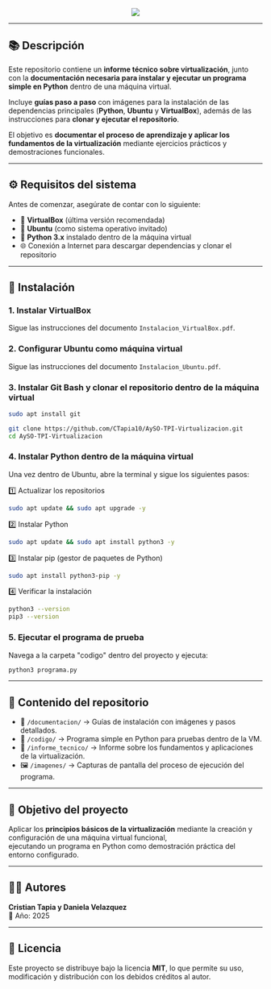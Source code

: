 <p align="center">
  <img src="https://capsule-render.vercel.app/api?type=waving&color=0:306998,100:FFD43B&height=180&section=header&text=Proyecto%20de%20Virtualización%20con%20Python%20🐍&fontSize=40&fontColor=ffffff&animation=fadeIn&fontAlignY=35" />
</p>

---

## 📚 Descripción  
Este repositorio contiene un **informe técnico sobre virtualización**, junto con la **documentación necesaria para instalar y ejecutar un programa simple en Python** dentro de una máquina virtual.  

Incluye **guías paso a paso** con imágenes para la instalación de las dependencias principales (**Python**, **Ubuntu** y **VirtualBox**), además de las instrucciones para **clonar y ejecutar el repositorio**.  

El objetivo es **documentar el proceso de aprendizaje y aplicar los fundamentos de la virtualización** mediante ejercicios prácticos y demostraciones funcionales.  

---

## ⚙️ Requisitos del sistema  
Antes de comenzar, asegúrate de contar con lo siguiente:  

- 💽 **VirtualBox** (última versión recomendada)  
- 🐧 **Ubuntu** (como sistema operativo invitado)  
- 🐍 **Python 3.x** instalado dentro de la máquina virtual  
- 🌐 Conexión a Internet para descargar dependencias y clonar el repositorio  

---

## 🧩 Instalación  

### 1. Instalar VirtualBox  
Sigue las instrucciones del documento `Instalacion_VirtualBox.pdf`.  

### 2. Configurar Ubuntu como máquina virtual  
Sigue las instrucciones del documento `Instalacion_Ubuntu.pdf`.   

### 3. Instalar Git Bash y clonar el repositorio dentro de la máquina virtual  
```bash
sudo apt install git
```

```bash
git clone https://github.com/CTapia10/AySO-TPI-Virtualizacion.git
cd AySO-TPI-Virtualizacion
```

### 4. Instalar Python dentro de la máquina virtual  
Una vez dentro de Ubuntu, abre la terminal y sigue los siguientes pasos:

1️⃣ Actualizar los repositorios
```bash
sudo apt update && sudo apt upgrade -y
```
2️⃣ Instalar Python
```bash
sudo apt update && sudo apt install python3 -y
```
3️⃣ Instalar pip (gestor de paquetes de Python)
```bash
sudo apt install python3-pip -y
```
4️⃣ Verificar la instalación
```bash
python3 --version
pip3 --version
```

### 5. Ejecutar el programa de prueba  
Navega a la carpeta "codigo" dentro del proyecto y ejecuta:  
```bash
python3 programa.py
```

---

## 📄 Contenido del repositorio  
- 📘 `/documentacion/` → Guías de instalación con imágenes y pasos detallados.  
- 🐍 `/codigo/` → Programa simple en Python para pruebas dentro de la VM.  
- 🧾 `/informe_tecnico/` → Informe sobre los fundamentos y aplicaciones de la virtualización.  
- 🖼️ `/imagenes/` → Capturas de pantalla del proceso de ejecución del programa.  

---

## 🎯 Objetivo del proyecto  
Aplicar los **principios básicos de la virtualización** mediante la creación y configuración de una máquina virtual funcional,  
ejecutando un programa en Python como demostración práctica del entorno configurado.  

---

## 👨‍💻 Autores  
**Cristian Tapia y Daniela Velazquez**  
📅 Año: 2025  

---

## 🧠 Licencia  
Este proyecto se distribuye bajo la licencia **MIT**, lo que permite su uso, modificación y distribución con los debidos créditos al autor.  
